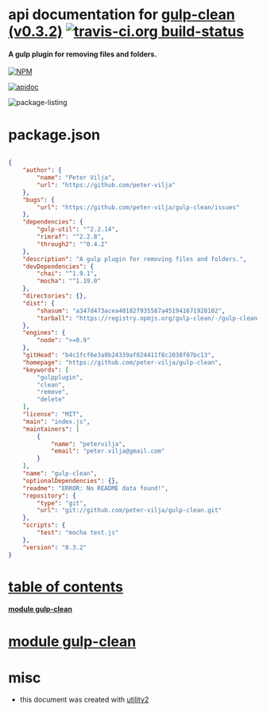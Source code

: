 # api documentation for  [gulp-clean (v0.3.2)](https://github.com/peter-vilja/gulp-clean)  [![travis-ci.org build-status](https://api.travis-ci.org/npmdoc/node-npmdoc-gulp-clean.svg)](https://travis-ci.org/npmdoc/node-npmdoc-gulp-clean)
#### A gulp plugin for removing files and folders.

[![NPM](https://nodei.co/npm/gulp-clean.png?downloads=true)](https://www.npmjs.com/package/gulp-clean)

[![apidoc](https://npmdoc.github.io/node-npmdoc-gulp-clean/build/screen-capture.buildNpmdoc.browser._2Fhome_2Ftravis_2Fbuild_2Fnpmdoc_2Fnode-npmdoc-gulp_clean_2Ftmp_2Fbuild_2Fapidoc.html.png)](https://npmdoc.github.io/node-npmdoc-gulp-clean/build..beta..travis-ci.org/apidoc.html)

![package-listing](https://npmdoc.github.io/node-npmdoc-gulp-clean/build/screen-capture.npmPackageListing.svg)



# package.json

```json

{
    "author": {
        "name": "Peter Vilja",
        "url": "https://github.com/peter-vilja"
    },
    "bugs": {
        "url": "https://github.com/peter-vilja/gulp-clean/issues"
    },
    "dependencies": {
        "gulp-util": "^2.2.14",
        "rimraf": "^2.2.8",
        "through2": "^0.4.2"
    },
    "description": "A gulp plugin for removing files and folders.",
    "devDependencies": {
        "chai": "^1.9.1",
        "mocha": "^1.19.0"
    },
    "directories": {},
    "dist": {
        "shasum": "a347d473acea40182f935587a451941671928102",
        "tarball": "https://registry.npmjs.org/gulp-clean/-/gulp-clean-0.3.2.tgz"
    },
    "engines": {
        "node": ">=0.9"
    },
    "gitHead": "b4c1fcf6e3a9b24339af024411f8c2038f07bc13",
    "homepage": "https://github.com/peter-vilja/gulp-clean",
    "keywords": [
        "gulpplugin",
        "clean",
        "remove",
        "delete"
    ],
    "license": "MIT",
    "main": "index.js",
    "maintainers": [
        {
            "name": "petervilja",
            "email": "peter.vilja@gmail.com"
        }
    ],
    "name": "gulp-clean",
    "optionalDependencies": {},
    "readme": "ERROR: No README data found!",
    "repository": {
        "type": "git",
        "url": "git://github.com/peter-vilja/gulp-clean.git"
    },
    "scripts": {
        "test": "mocha test.js"
    },
    "version": "0.3.2"
}
```



# <a name="apidoc.tableOfContents"></a>[table of contents](#apidoc.tableOfContents)

#### [module gulp-clean](#apidoc.module.gulp-clean)



# <a name="apidoc.module.gulp-clean"></a>[module gulp-clean](#apidoc.module.gulp-clean)



# misc
- this document was created with [utility2](https://github.com/kaizhu256/node-utility2)
